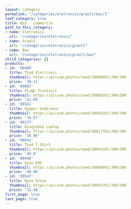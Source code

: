 ```yaml
---
layout: category
permalink: "/categories/eletronics/grault/baz/1"
leaf_category: true
title: Baz - Commercia
path_to_this_category:
- name: Eletronics
  url: "/categories/eletronics"
- name: Grault
  url: "/categories/eletronics/grault"
- name: Baz
  url: "/categories/eletronics/grault/baz"
child_categories: []
products:
- id: '00408'
  title: Thud Electronic
  thumbnail: https://picsum.photos/seed/S0040802/300/300
  price: '30.11'
- id: '00882'
  title: Plugh Tracksuit
  thumbnail: https://picsum.photos/seed/S0088201/300/300
  price: '41.89'
- id: '00161'
  title: Happor Underwear
  thumbnail: https://picsum.photos/seed/S0016101/300/300
  price: '38.57'
- id: '00177'
  title: Dinglebop Laptop
  thumbnail: https://picsum.photos/seed/S0017701/300/300
  price: '34.96'
- id: '00641'
  title: Thud T-Shirt
  thumbnail: https://picsum.photos/seed/S0064101/300/300
  price: '40.9'
- id: '00440'
  title: Quux DVD
  thumbnail: https://picsum.photos/seed/S0044002/300/300
  price: '40.96'
- id: '00547'
  title: Quux Stove
  thumbnail: https://picsum.photos/seed/S0054701/300/300
  price: '31.48'
first_page: true
last_page: true
---
```

